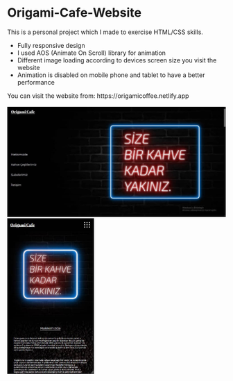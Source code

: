 # Origami-Cafe-Website

This is a personal project which I made to exercise HTML/CSS skills. 
<ul>
  <li>Fully responsive design</li>
  <li>I used AOS (Animate On Scroll) library for animation</li>
  <li>Different image loading according to devices screen size you visit the website</li>
  <li>Animation is disabled on mobile phone and tablet to have a better performance</li>
</ul>
You can visit the website from: https://origamicoffee.netlify.app
<br>
<br>
<img src="./images/github_images/desktop_img.jpg">
<img src="./images/github_images/mobil.jpg" width="200">

